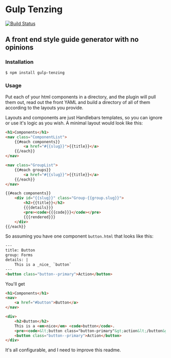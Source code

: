 # Gulp Tenzing

[![Build Status](https://travis-ci.org/linssen/gulp-tenzing.svg)](https://travis-ci.org/linssen/gulp-tenzing)

## A front end style guide generator with no opinions

### Installation


```bash
$ npm install gulp-tenzing
```

### Usage

Put each of your html components in a directory, and the plugin will pull them out, read out the front YAML and build a directory of all of them according to the layouts you provide.

Layouts and components are just Handlebars templates, so you can ignore or use it's logic as you wish. A minimal layout would look like this:

```html
<h1>Components</h1>
<nav class="ComponentList">
    {{#each components}}
        <a href="#{{slug}}">{{title}}</a>
    {{/each}}
</nav>

<nav class="GroupList">
    {{#each groups}}
        <a href="#{{slug}}">{{title}}</a>
    {{/each}}
</nav>

{{#each components}}
    <div id="{{slug}}" class="Group-{{group.slug}}">
        <h2>{{title}}</h2>
        {{{details}}}
        <pre><code>{{{code}}}</code></pre>
        {{{rendered}}}
    </div>
{{/each}}
```

So assuming you have one component `button.html` that looks like this:

```html
---
title: Button
group: Forms
details: |
    This is a _nice_ `button`
---
<button class="button--primary">Action</button>
```

You'll get

```html
<h1>Components</h1>
<nav>
    <a href="#button">Button</a>
</nav>

<div>
    <h2>Button</h2>
    This is a <em>nice</em> <code>button</code>.
    <pre><code>&lt;button class="button-primary"&gt;action&lt;/button&gt;</code></pre>
    <button class="button--primary">Action</button>
</div>
```

It's all configurable, and I need to improve this readme.